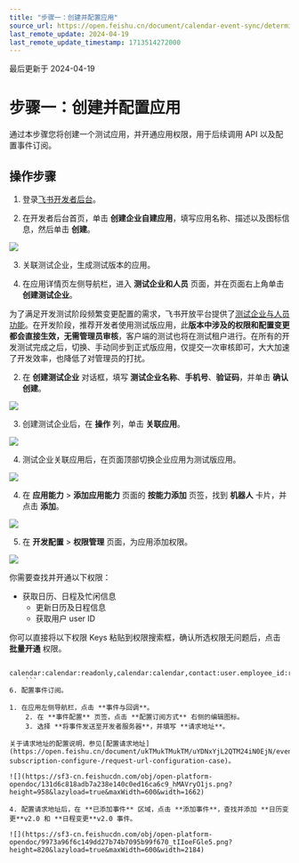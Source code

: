 ```yaml
---
title: "步骤一：创建并配置应用"
source_url: https://open.feishu.cn/document/calendar-event-sync/determine-which-api-needs-to-be-called
last_remote_update: 2024-04-19
last_remote_update_timestamp: 1713514272000
---
```

最后更新于 2024-04-19

# 步骤一：创建并配置应用

通过本步骤您将创建一个测试应用，并开通应用权限，用于后续调用 API 以及配置事件订阅。

## 操作步骤

1. 登录[飞书开发者后台](https://open.feishu.cn/app)。

2. 在开发者后台首页，单击 **创建企业自建应用**，填写应用名称、描述以及图标信息，然后单击 **创建**。

![](https://sf3-cn.feishucdn.com/obj/open-platform-opendoc/8024a7e2fd42054b4653d54fc884ae54_IiDSZOX1hO.png?height=1526&lazyload=true&maxWidth=600&width=2512)

3. 关联测试企业，生成测试版本的应用。

1. 在应用详情页左侧导航栏，进入 **测试企业和人员** 页面，并在页面右上角单击 **创建测试企业**。

为了满足开发测试阶段频繁变更配置的需求，飞书开放平台提供了[测试企业与人员功能](https://open.feishu.cn/document/home/introduction-to-custom-app-development/testing-enterprise-and-personnel-functions)。在开发阶段，推荐开发者使用测试版应用，此**版本中涉及的权限和配置变更都会直接生效，无需管理员审核**，客户端的测试也将在测试租户进行。在所有的开发测试完成之后，切换、手动同步到正式版应用，仅提交一次审核即可，大大加速了开发效率，也降低了对管理员的打扰。

2. 在 **创建测试企业** 对话框，填写 **测试企业名称**、**手机号**、**验证码**，并单击 **确认创建**。

![](https://sf3-cn.feishucdn.com/obj/open-platform-opendoc/85af43ae4f1337a78e80d3608c590449_sjd24PDf1K.png?height=1378&lazyload=true&maxWidth=600&width=3572)

3. 创建测试企业后，在 **操作** 列，单击 **关联应用**。

![](https://sf3-cn.feishucdn.com/obj/open-platform-opendoc/341586fdf85d2297f0eb9ef2e85a1b09_uprtuYUEqP.png?height=552&lazyload=true&maxWidth=600&width=2950)

4. 测试企业关联应用后，在页面顶部切换企业应用为测试版应用。

![](https://sf3-cn.feishucdn.com/obj/open-platform-opendoc/5d934d17429ce3722de3fafa4ae4356e_PcrdD0Vs71.png?height=804&lazyload=true&maxWidth=600&width=3576)

4. 在 **应用能力** > **添加应用能力** 页面的 **按能力添加** 页签，找到 **机器人** 卡片，并点击 **添加**。

![](https://sf3-cn.feishucdn.com/obj/open-platform-opendoc/7b802feabf15dd881dc6a42c44663ee8_85R7UbJDL2.png?height=900&lazyload=true&maxWidth=600&width=1710)

5. 在 **开发配置** > **权限管理** 页面，为应用添加权限。

![](https://sf3-cn.feishucdn.com/obj/open-platform-opendoc/e8398afc679d69da273ad4f1023c8d5b_eeUX6T6Xd4.png?height=1250&lazyload=true&maxWidth=600&width=2872)

你需要查找并开通以下权限：

- 获取日历、日程及忙闲信息
    - 更新日历及日程信息
    - 获取用户 user ID

你可以直接将以下权限 Keys 粘贴到权限搜索框，确认所选权限无问题后，点击 **批量开通** 权限。

```
    calendar:calendar:readonly,calendar:calendar,contact:user.employee_id:readonly
    ```
6. 配置事件订阅。

1. 在应用左侧导航栏，点击 **事件与回调**。  
    2. 在 **事件配置** 页签，点击 **配置订阅方式** 右侧的编辑图标。
    3. 选择 **将事件发送至开发者服务器**，并填写 **请求地址**。

关于请求地址的配置说明，参见[配置请求地址](https://open.feishu.cn/document/ukTMukTMukTM/uYDNxYjL2QTM24iN0EjN/event-subscription-configure-/request-url-configuration-case)。

![](https://sf3-cn.feishucdn.com/obj/open-platform-opendoc/131d6c818adb7a238e140c0ed16ca6c9_hMAVryO1js.png?height=958&lazyload=true&maxWidth=600&width=1662)

4. 配置请求地址后，在 **已添加事件** 区域，点击 **添加事件**，查找并添加 **日历变更**v2.0 和 **日程变更**v2.0 事件。

![](https://sf3-cn.feishucdn.com/obj/open-platform-opendoc/9973a96f6c149dd27b74b7095b99f670_tIIoeFGle5.png?height=820&lazyload=true&maxWidth=600&width=2184)
